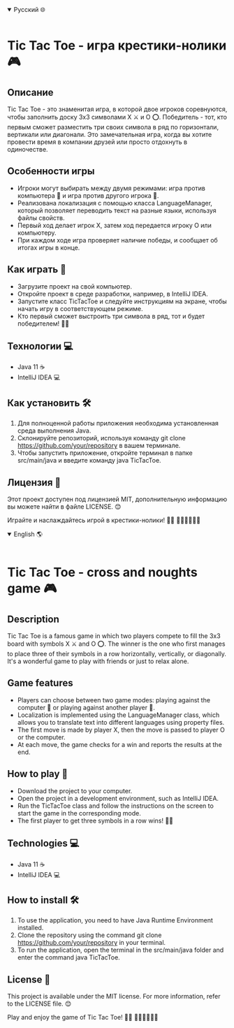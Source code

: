 <details open>
<summary>Русский 🌐</summary>
<br>

# Tic Tac Toe - игра крестики-нолики 🎮
## Описание
Tic Tac Toe - это знаменитая игра, в которой двое игроков соревнуются, чтобы заполнить доску 3х3 символами X ⚔️ и O ⭕️. Победитель - тот, кто первым сможет разместить три своих символа в ряд по горизонтали, вертикали или диагонали. Это замечательная игра, когда вы хотите провести время в компании друзей или просто отдохнуть в одиночестве.

## Особенности игры
- Игроки могут выбирать между двумя режимами: игра против компьютера 🤖 и игра против другого игрока 👫.
- Реализована локализация с помощью класса LanguageManager, который позволяет переводить текст на разные языки, используя файлы свойств.
- Первый ход делает игрок X, затем ход передается игроку O или компьютеру.
- При каждом ходе игра проверяет наличие победы, и сообщает об итогах игры в конце.

## Как играть 🎲
- Загрузите проект на свой компьютер.
- Откройте проект в среде разработки, например, в IntelliJ IDEA.
- Запустите класс TicTacToe и следуйте инструкциям на экране, чтобы начать игру в соответствующем режиме.
- Кто первый сможет выстроить три символа в ряд, тот и будет победителем! 💪💥

## Технологии 💻
- Java 11 ☕️
- IntelliJ IDEA 💻

## Как установить 🛠
1. Для полноценной работы приложения необходима установленная среда выполнения Java.
2. Склонируйте репозиторий, используя команду git clone https://github.com/your/repository в вашем терминале.
3. Чтобы запустить приложение, откройте терминал в папке src/main/java и введите команду java TicTacToe.

## Лицензия 📜
Этот проект доступен под лицензией MIT, дополнительную информацию вы можете найти в файле LICENSE. 😊

Играйте и наслаждайтесь игрой в крестики-нолики! 🤩🎉 👏🏼👏🏼👏🏼
</details>

<details open>
<summary>English 🌎</summary>
<br>

# Tic Tac Toe - cross and noughts game 🎮

## Description
Tic Tac Toe is a famous game in which two players compete to fill the 3x3 board with symbols X ⚔️ and O ⭕️. The winner is the one who first manages to place three of their symbols in a row horizontally, vertically, or diagonally. It's a wonderful game to play with friends or just to relax alone.

## Game features
- Players can choose between two game modes: playing against the computer 🤖 or playing against another player 👫.
- Localization is implemented using the LanguageManager class, which allows you to translate text into different languages using property files.
- The first move is made by player X, then the move is passed to player O or the computer.
- At each move, the game checks for a win and reports the results at the end.

## How to play 🎲
- Download the project to your computer.
- Open the project in a development environment, such as IntelliJ IDEA.
- Run the TicTacToe class and follow the instructions on the screen to start the game in the corresponding mode.
- The first player to get three symbols in a row wins! 💪💥

## Technologies 💻
- Java 11 ☕️
- IntelliJ IDEA 💻

## How to install 🛠
1. To use the application, you need to have Java Runtime Environment installed.
2. Clone the repository using the command git clone https://github.com/your/repository in your terminal.
3. To run the application, open the terminal in the src/main/java folder and enter the command java TicTacToe.

## License 📜
This project is available under the MIT license. For more information, refer to the LICENSE file. 😊

Play and enjoy the game of Tic Tac Toe! 🤩🎉 👏🏼👏🏼👏🏼
</details>